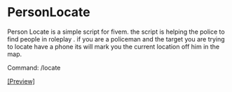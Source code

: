# PersonLocate
Person Locate is a simple script for fivem. 
the script is helping the police to find people in roleplay .
if you are a policeman and the target you are trying to locate have a phone its will mark you the current location off him in the map.

Command: /locate

[[Preview]](https://streamable.com/fgybkx)


